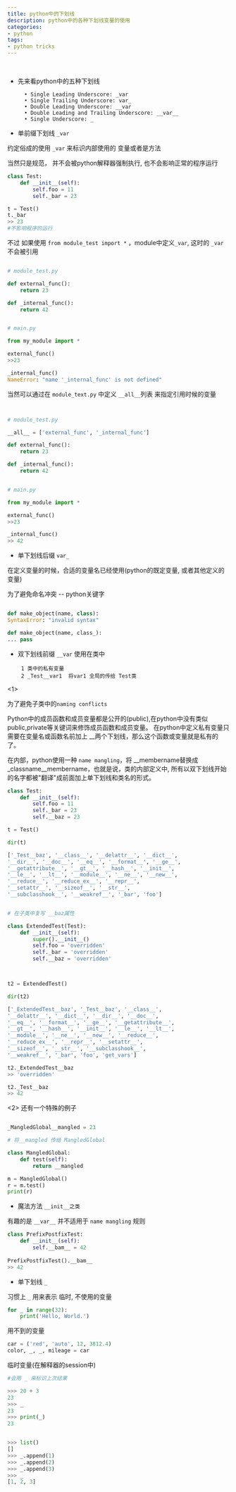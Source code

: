 ```yaml
---
title: python中的下划线
description: python中的各种下划线变量的使用
categories:
- python
tags:
- python tricks
---
```


<br>

- 先来看python中的五种下划线
        
        • Single Leading Underscore: _var
        • Single Trailing Underscore: var_
        • Double Leading Underscore: __var
        • Double Leading and Trailing Underscore: __var__
        • Single Underscore: _


- 单前缀下划线 `_var`

约定俗成的使用 `_var` 来标识内部使用的 变量或者是方法

当然只是规范， 并不会被python解释器强制执行, 也不会影响正常的程序运行

```python
class Test:
    def __init__(self):
        self.foo = 11
        self._bar = 23

t = Test()
t._bar
>> 23 
#不影响程序的运行
```

不过 如果使用 `from module_test import *` ，module中定义`_var`, 这时的 `_var`不会被引用

```python

# module_test.py

def external_func():
    return 23

def _internal_func():
    return 42


# main.py

from my_module import *

external_func()
>>23

_internal_func()
NameError: "name '_internal_func' is not defined"

```

当然可以通过在 `module_text.py` 中定义 `__all__`列表 来指定引用时候的变量

```python


# module_test.py

__all__ = ['external_func', '_internal_func']

def external_func():
    return 23

def _internal_func():
    return 42


# main.py

from my_module import *

external_func()
>>23

_internal_func()
>> 42

```

- 单下划线后缀 `var_`

在定义变量的时候，合适的变量名已经使用(python的既定变量, 或者其他定义的变量)

为了避免命名冲突 -- python关键字


```python

def make_object(name, class):
SyntaxError: "invalid syntax"

def make_object(name, class_):
... pass

```

- 双下划线前缀 `__var` 使用在类中

       1 类中的私有变量
       2 _Test__var1  将var1 全局的传给 Test类
 
<1>

为了避免子类中的`naming conflicts`

Python中的成员函数和成员变量都是公开的(public),在python中没有类似public,private等关键词来修饰成员函数和成员变量。
在python中定义私有变量只需要在变量名或函数名前加上 __两个下划线，那么这个函数或变量就是私有的了。

在内部，python使用一种 `name mangling`，将 __membername替换成 _classname__membername，也就是说，类的内部定义中,
所有以双下划线开始的名字都被"翻译"成前面加上单下划线和类名的形式。

```python
class Test:
    def __init__(self):
        self.foo = 11
        self._bar = 23
        self.__baz = 23

t = Test()

dir(t)

['_Test__baz', '__class__', '__delattr__', '__dict__',
'__dir__', '__doc__', '__eq__', '__format__', '__ge__',
'__getattribute__', '__gt__', '__hash__', '__init__',
'__le__', '__lt__', '__module__', '__ne__', '__new__',
'__reduce__', '__reduce_ex__', '__repr__',
'__setattr__', '__sizeof__', '__str__',
'__subclasshook__', '__weakref__', '_bar', 'foo']


# 在子类中复写 __baz属性

class ExtendedTest(Test):
    def __init__(self):
        super().__init__()
        self.foo = 'overridden'
        self._bar = 'overridden'
        self.__baz = 'overridden'



t2 = ExtendedTest()

dir(t2)

['_ExtendedTest__baz', '_Test__baz', '__class__',
'__delattr__', '__dict__', '__dir__', '__doc__',
'__eq__', '__format__', '__ge__', '__getattribute__',
'__gt__', '__hash__', '__init__', '__le__', '__lt__',
'__module__', '__ne__', '__new__', '__reduce__',
'__reduce_ex__', '__repr__', '__setattr__',
'__sizeof__', '__str__', '__subclasshook__',
'__weakref__', '_bar', 'foo', 'get_vars']

t2._ExtendedTest__baz 
>> 'overridden'

t2._Test__baz
>> 42

```

<2> 
还有一个特殊的例子

```python

_MangledGlobal__mangled = 23

# 将__mangled 传给 MangledGlobal

class MangledGlobal:
    def test(self):
        return __mangled

m = MangledGlobal()
r = m.test()
print(r)

```



- 魔法方法 `__init__之类`

有趣的是 `__var__` 并不适用于 `name mangling` 规则

```python
class PrefixPostfixTest:
    def __init__(self):
        self.__bam__ = 42
        
PrefixPostfixTest().__bam__
>> 42

```


- 单下划线 `_`


习惯上 `_` 用来表示 临时, 不使用的变量

```python
for _ in range(32):
    print('Hello, World.')
```


用不到的变量
```python
car = ('red', 'auto', 12, 3812.4)
color, _, _, mileage = car
```

临时变量(在解释器的session中)
```python
#会用 _ 来标识上次结果

>>> 20 + 3
23
>>> _
23
>>> print(_)
23


>>> list()
[]
>>> _.append(1)
>>> _.append(2)
>>> _.append(3)
>>> _
[1, 2, 3]

```
